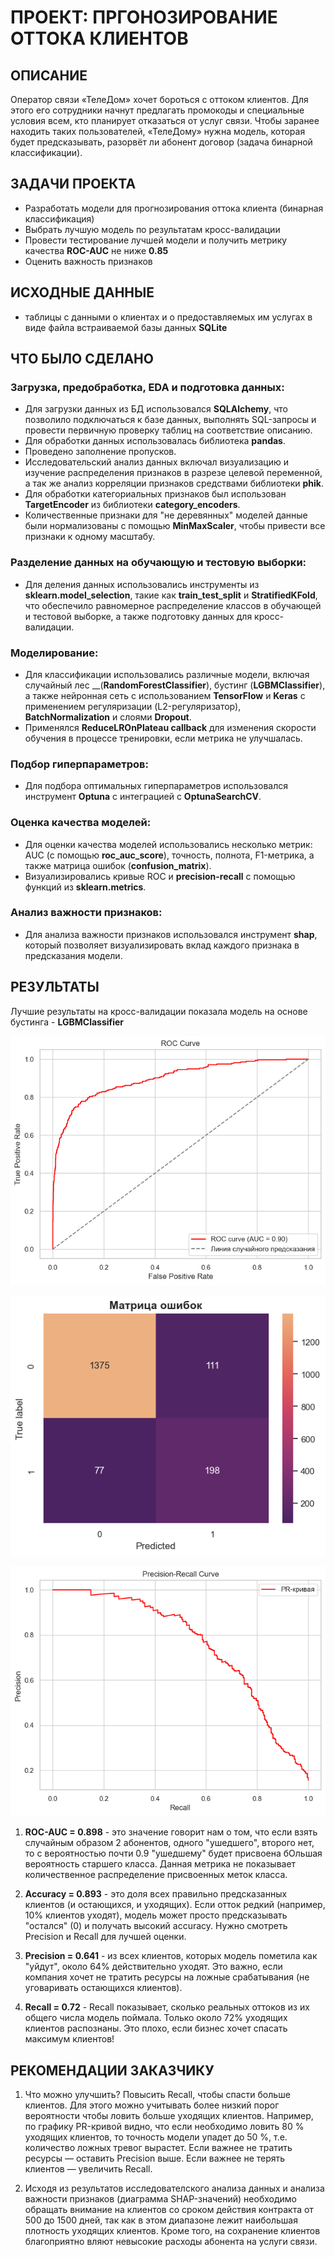 # ПРОЕКТ: ПРГОНОЗИРОВАНИЕ ОТТОКА КЛИЕНТОВ

## ОПИСАНИЕ
Оператор связи «ТелеДом» хочет бороться с оттоком клиентов. Для этого его сотрудники начнут предлагать промокоды и специальные условия всем, кто планирует отказаться от услуг связи. Чтобы заранее находить таких пользователей, «ТелеДому» нужна модель, которая будет предсказывать, разорвёт ли абонент договор (задача бинарной классификации).

## ЗАДАЧИ ПРОЕКТА
- Разработать модели для прогнозирования оттока клиента (бинарная классификация)
- Выбрать лучшую модель по результатам кросс-валидации
- Провести тестирование лучшей модели и получить метрику качества __ROC-AUC__ не ниже __0.85__
- Оценить важность признаков

## ИСХОДНЫЕ ДАННЫЕ
- таблицы с данными о клиентах и о предоставляемых им услугах в виде файла встраиваемой базы данных __SQLite__

## ЧТО БЫЛО СДЕЛАНО
### Загрузка, предобработка, EDA и подготовка данных:
- Для загрузки данных из БД использовался __SQLAlchemy__, что позволило подключаться к базе данных, выполнять SQL-запросы и провести первичную проверку таблиц на соответствие описанию.
- Для обработки данных использовалась библиотека __pandas__.
- Проведено заполнение пропусков.
- Исследовательский анализ данных включал визуализацию и изучение распределения признаков в разрезе целевой переменной, а так же анализ корреляции признаков средствами библиотеки __phik__.
- Для обработки категориальных признаков был использован __TargetEncoder__ из библиотеки __category_encoders__.
- Количественные признаки для "не деревянных" моделей данные были нормализованы с помощью __MinMaxScaler__, чтобы привести все признаки к одному масштабу.

### Разделение данных на обучающую и тестовую выборки:
- Для деления данных использовались инструменты из __sklearn.model_selection__, такие как __train_test_split__ и __StratifiedKFold__, что обеспечило равномерное распределение классов в обучающей и тестовой выборке, а также подготовку данных для кросс-валидации.

### Моделирование:
- Для классификации использовались различные модели, включая случайный лес __(__RandomForestClassifier__), бустинг (__LGBMClassifier__), а также нейронная сеть с использованием __TensorFlow__ и __Keras__ с применением регуляризации (L2-регуляризатор), __BatchNormalization__ и слоями __Dropout__.
- Применялся __ReduceLROnPlateau callback__ для изменения скорости обучения в процессе тренировки, если метрика не улучшалась.

### Подбор гиперпараметров:
- Для подбора оптимальных гиперпараметров использовался инструмент __Optuna__ с интеграцией с __OptunaSearchCV__.

### Оценка качества моделей:
- Для оценки качества моделей использовались несколько метрик: AUC (с помощью __roc_auc_score__), точность, полнота, F1-метрика, а также матрица ошибок (__confusion_matrix__).
- Визуализировались кривые ROC и __precision-recall__ с помощью функций из __sklearn.metrics__.

### Анализ важности признаков:
- Для анализа важности признаков использовался инструмент __shap__, который позволяет визуализировать вклад каждого признака в предсказания модели.

## РЕЗУЛЬТАТЫ
Лучшие результаты на кросс-валидации показала модель на основе бустинга - __LGBMClassifier__

![ROC-AUC](./Charts/roc_curve.png)

![CM](./Charts/confusion_matrix.png)

![PR](./Charts/pr_curve.png)

1. __ROC-AUC = 0.898__ - это значение говорит нам о том, что если взять случайным образом 2 абонентов, одного "ушедшего", второго нет, то с вероятностью почти 0.9 "ушедшему" будет присвоена бОльшая вероятность старшего класса. Данная метрика не показывает количественное распределение присвоенных меток класса.

2. __Accuracy = 0.893__ - это доля всех правильно предсказанных клиентов (и остающихся, и уходящих). Если отток редкий (например, 10% клиентов уходят), модель может просто предсказывать "остался" (0) и получать высокий accuracy. Нужно смотреть Precision и Recall для лучшей оценки.
	
3. __Precision = 0.641__ - из всех клиентов, которых модель пометила как "уйдут", около 64% действительно уходят. Это важно, если компания хочет не тратить ресурсы на ложные срабатывания (не уговаривать остающихся клиентов).

4. __Recall = 0.72__ - Recall показывает, сколько реальных оттоков из их общего числа модель поймала. Только около 72% уходящих клиентов распознаны. Это плохо, если бизнес хочет спасать максимум клиентов!


 ## РЕКОМЕНДАЦИИ ЗАКАЗЧИКУ
1. Что можно улучшить? Повысить Recall, чтобы спасти больше клиентов. Для этого можно учитывать более низкий порог вероятности чтобы ловить больше уходящих клиентов. Например, по графику PR-кривой видно, что если необходимо ловить 80 % уходящих клиентов, то точность модели упадет до 50 %, т.е. количество ложных тревог вырастет. Если важнее не тратить ресурсы — оставить Precision выше. Если важнее не терять клиентов — увеличить Recall.

2. Исходя из результатов исследователского анализа данных и анализа важности признаков (диаграмма SHAP-значений) необходимо обращать внимание на клиентов со сроком действия контракта от 500 до 1500 дней, так как в этом диапазоне лежит наибольшая плотность уходящих клиентов. Кроме того, на сохранение клиентов благоприятно вляют невысокие расходы абонента на услуги связи.